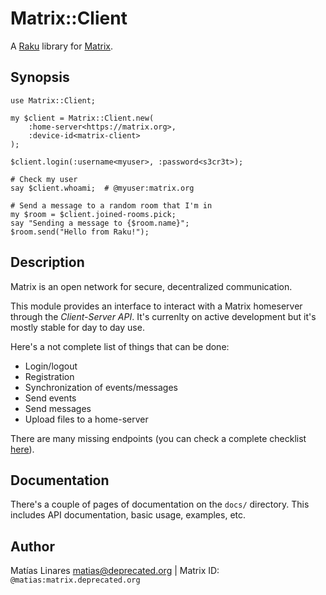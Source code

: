 # Matrix::Client

A [Raku](https://raku.org) library for [Matrix](https://matrix.org).

## Synopsis


    use Matrix::Client;

    my $client = Matrix::Client.new(
        :home-server<https://matrix.org>,
        :device-id<matrix-client>
    );

    $client.login(:username<myuser>, :password<s3cr3t>);

    # Check my user
    say $client.whoami;  # @myuser:matrix.org

    # Send a message to a random room that I'm in
    my $room = $client.joined-rooms.pick;
    say "Sending a message to {$room.name}";
    $room.send("Hello from Raku!");

## Description

Matrix is an open network for secure, decentralized communication.

This module provides an interface to interact with a Matrix homeserver through
the *Client-Server API*. It's currenlty on active development but it's mostly
stable for day to day use.

Here's a not complete list of things that can be done:

* Login/logout
* Registration
* Synchronization of events/messages
* Send events
* Send messages
* Upload files to a home-server


There are many missing endpoints (you can check a complete checklist
[here](https://github.com/matiaslina/perl6-matrix-client/blob/master/endpoints.md)).

## Documentation

There's a couple of pages of documentation on the `docs/` directory. This
includes API documentation, basic usage, examples, etc.

## Author

Matías Linares <matias@deprecated.org> | Matrix ID: `@matias:matrix.deprecated.org`
